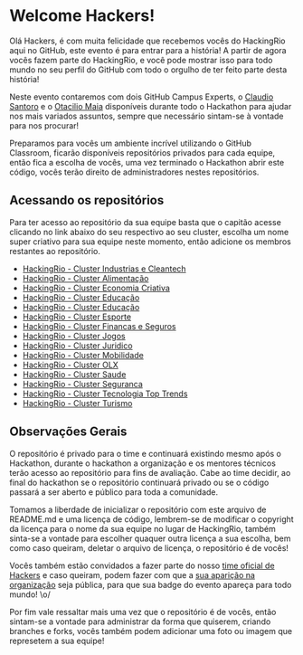   # Welcome Hackers!
  
  Olá Hackers, é com muita felicidade que recebemos vocês do HackingRio aqui no GitHub, este evento é para entrar para a história! A partir de agora vocês fazem parte do HackingRio, e você pode mostrar isso para todo mundo no seu perfil do GitHub com todo o orgulho de ter feito parte desta história!  

  Neste evento contaremos com dois GitHub Campus Experts, o [Claudio Santoro](https://github.com/ovflowd) e o [Otacilio Maia](https://github.com/otacilion) disponíveis durante todo o Hackathon para ajudar nos mais variados assuntos, sempre que necessário sintam-se à vontade para nos procurar!
  
  Preparamos para vocês um ambiente incrível utilizando o GitHub Classroom, ficarão disponíveis repositórios privados para cada equipe, então fica a escolha de vocês, uma vez terminado o Hackathon abrir este código, vocês terão direito de administradores nestes repositórios.
  
  ## Acessando os repositórios
  
  Para ter acesso ao repositório da sua equipe basta que o capitão acesse clicando no link abaixo do seu respectivo ao seu cluster, escolha um nome super criativo para sua equipe neste momento, então adicione os membros restantes ao repositório.
  
  - [HackingRio - Cluster Industrias e Cleantech](https://classroom.github.com/g/PZNLB149)
  - [HackingRio - Cluster Alimentação](https://classroom.github.com/g/GqE_Xeqw)
  - [HackingRio - Cluster Economia Criativa](https://classroom.github.com/g/jMV6T4Q4)
  - [HackingRio - Cluster Educação](https://classroom.github.com/g/gveS_A77)
  - [HackingRio - Cluster Educação](https://classroom.github.com/g/mjha9cc2)
  - [HackingRio - Cluster Esporte](https://classroom.github.com/g/QkwJ7F83)
  - [HackingRio - Cluster Financas e Seguros](https://classroom.github.com/g/5c50IX0f)
  - [HackingRio - Cluster Jogos](https://classroom.github.com/g/4mYqlRAU)
  - [HackingRio - Cluster Juridico](https://classroom.github.com/g/GIdELiNk)
  - [HackingRio - Cluster Mobilidade](https://classroom.github.com/g/YHgbSYoP)
  - [HackingRio - Cluster OLX](https://classroom.github.com/g/z4ervg7m)
  - [HackingRio - Cluster Saude](https://classroom.github.com/g/JkB_sHpc)
  - [HackingRio - Cluster Seguranca](https://classroom.github.com/g/lezfJnri)
  - [HackingRio - Cluster Tecnologia Top Trends](https://classroom.github.com/g/Iei0PjQt)
  - [HackingRio - Cluster Turismo](https://classroom.github.com/g/QYE93p12)
  
  ## Observações Gerais
  
  O repositório é privado para o time e continuará existindo mesmo após o Hackathon, durante o hackathon a organização e os mentores técnicos terão acesso ao repositório para fins de avaliação. Cabe ao time decidir, ao final do hackathon se o repositório continuará privado ou se o código passará a ser aberto e público para toda a comunidade.
  
  Tomamos a liberdade de inicializar o repositório com este arquivo de README.md e uma licença de código, lembrem-se de modificar o copyright da licença para o nome da sua equipe no lugar de HackingRio, também sinta-se a vontade para escolher quaquer outra licença a sua escolha, bem como caso queiram, deletar o arquivo de licença, o repositório é de vocês! 
 
  Vocês também estão convidados a fazer parte do nosso [time oficial de Hackers](https://github.com/orgs/HackingRio/teams/oficial-hackers) e caso queiram, podem fazer com que a [sua aparição na organização](https://github.com/orgs/HackingRio/people) seja pública, para que sua badge do evento apareça para todo mundo! \o/
  
  Por fim vale ressaltar mais uma vez que o repositório é de vocês, então sintam-se a vontade para administrar da forma que quiserem, criando branches e forks, vocês também podem adicionar uma foto ou imagem que represetem a sua equipe!
